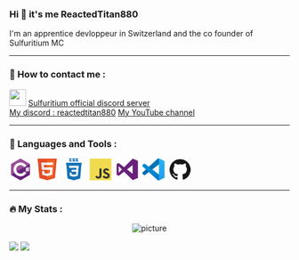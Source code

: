### Hi 👋 it's me ReactedTitan880 
I'm an apprentice devloppeur in Switzerland and the co founder of Sulfuritium MC

---

### 📰 How to contact me :

<div style="display: fley; align-items: center;">
  <img src="https://github.com/gauravghongde/social-icons/blob/master/PNG/Color/Discord.png" style="width: 30px; height: 30px;"/>   <a href="discord.gg/sulfuritium">Sulfuritium official discord server</a>
</div>
<a href="#">My discord : reactedtitan880</a>
<a href="https://www.youtube.com/@reactedtitan5171">My YouTube channel</a>

---

### 🧰 Languages and Tools :

<div>
  <img src="https://github.com/devicons/devicon/blob/master/icons/csharp/csharp-original.svg" title="C#" alt="C#" width="40" height="40"/>&nbsp;
  <img src="https://github.com/devicons/devicon/blob/master/icons/html5/html5-original.svg" title="HTML5" alt="HTML" width="40" height="40"/>&nbsp;
  <img src="https://github.com/devicons/devicon/blob/master/icons/css3/css3-plain-wordmark.svg"  title="CSS3" alt="CSS" width="40" height="40"/>&nbsp;
  <img src="https://github.com/devicons/devicon/blob/master/icons/javascript/javascript-original.svg" title="JavaScript" alt="JavaScript" width="40" height="40"/>&nbsp;
  <img src="https://github.com/devicons/devicon/blob/master/icons/visualstudio/visualstudio-plain.svg" title="VisualStudio" alt="VisualStudio" width="40" height="40"/>&nbsp;
  <img src="https://github.com/devicons/devicon/blob/master/icons/vscode/vscode-original.svg" title="VisualStudioCode" alt="VisualStudioCode" width="40" height="40"/>&nbsp;
  <img src="https://github.com/devicons/devicon/blob/master/icons/github/github-original.svg" title="GitHub" alt="GitHub" width="40" height="40"/>&nbsp;
</div>

---

### 🔥 My Stats :

<p align="center"> <img src="https://github-readme-stats.vercel.app/api/top-langs/?username=ThomNardou&layout=compact&card_width=1000&langs_count=10&theme=radical&hide_border=true"  alt="picture"/> <p />

<img align="center" src="https://github-readme-stats.vercel.app/api?username=ThomNardou&show_icons=true&theme=radical&hide_border=true&include_all_commits=true&count_private=true" />

<img align="center" src="http://github-readme-streak-stats.herokuapp.com?user=ThomNardou&theme=radical&hide_border=true&date_format=%5BY%20%5DM%20j" />
